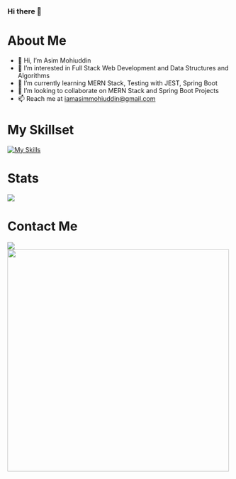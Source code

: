 ### Hi there 👋
# About Me
- 👋 Hi, I’m Asim Mohiuddin
- 👀 I’m interested in Full Stack Web Development and Data Structures and Algorithms
- 🌱 I’m currently learning MERN Stack, Testing with JEST, Spring Boot
- 💞️ I’m looking to collaborate on MERN Stack and Spring Boot Projects
- 📫 Reach me at iamasimmohiuddin@gmail.com

# My Skillset
[![My Skills](https://skillicons.dev/icons?i=js,ts,jquery,html,css,bootstrap,react,redux,nodejs,express,mongodb,discordjs,bots,jest,docker,linux,java,spring,postgres,redis,py)](https://skillicons.dev)

# Stats
<img align="center" src="https://github-readme-stats.vercel.app/api/top-langs/?username=MoAsimMohiuddin&layout=compact&theme=tokyonight&langs_count=6" />

# Contact Me
<a href="https://www.linkedin.com/in/asim-mohiuddin-10395b212/" target="_blank">
   <img src="https://img.shields.io/badge/LinkedIn-0077B5?style=for-the-badge&logo=linkedin&logoColor=0e76a8&color=black">
</a>

<img src="https://user-images.githubusercontent.com/74038190/212748830-4c709398-a386-4761-84d7-9e10b98fbe6e.gif" width="500">
<br><br>

